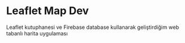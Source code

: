 # Leaflet Map Dev
 Leaflet kutuphanesi ve Firebase database kullanarak geliştirdiğim web tabanlı harita uygulaması

